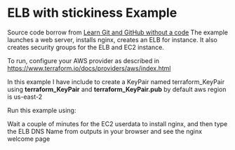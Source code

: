 <h1>ELB with stickiness Example</h1>
Source code borrow from 
<a href="https://github.com/terraform-providers/terraform-provider-aws/tree/master/examples/elb">Learn Git and GitHub without a code</a>
The example launches a web server, installs nginx, creates an ELB for instance. It also creates security groups for the ELB and EC2 instance.

To run, configure your AWS provider as described in https://www.terraform.io/docs/providers/aws/index.html

In this example I have include to create a KeyPair named terraform_KeyPair using <b>terraform_KeyPair</b> and <b>terraform_KeyPair.pub</b>
by default aws region is us-east-2

Run this example using:

Wait a couple of minutes for the EC2 userdata to install nginx, and then type the ELB DNS Name from outputs in your browser and see the nginx welcome page